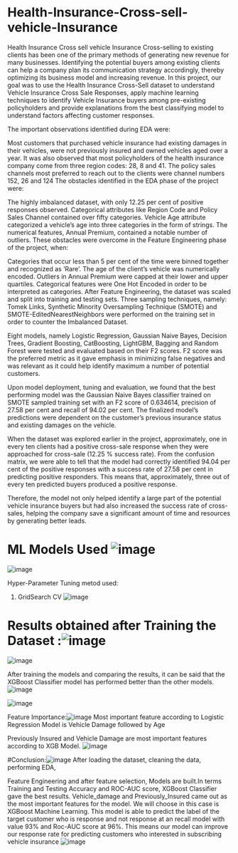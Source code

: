 # Health-Insurance-Cross-sell-vehicle-Insurance
Health Insurance Cross sell vehicle Insurance
Cross-selling to existing clients has been one of the primary methods of generating new revenue for many businesses. Identifying the potential buyers among existing clients can help a company plan its communication strategy accordingly, thereby optimizing its business model and increasing revenue. In this project, our goal was to use the Health Insurance Cross-Sell dataset to understand Vehicle Insurance Cross Sale Responses, apply machine learning techniques to identify Vehicle Insurance buyers among pre-existing policyholders and provide explanations from the best classifying model to understand factors affecting customer responses.

The important observations identified during EDA were:

Most customers that purchased vehicle insurance had existing damages in their vehicles, were not previously insured and owned vehicles aged over a year.
It was also observed that most policyholders of the health insurance company come from three region codes: 28, 8 and 41.
The policy sales channels most preferred to reach out to the clients were channel numbers 152, 26 and 124
The obstacles identified in the EDA phase of the project were:

The highly imbalanced dataset, with only 12.25 per cent of positive responses observed.
Categorical attributes like Region Code and Policy Sales Channel contained over fifty categories.
Vehicle Age attribute categorized a vehicle’s age into three categories in the form of strings.
The numerical features, Annual Premium, contained a notable number of outliers.
These obstacles were overcome in the Feature Engineering phase of the project, when:

Categories that occur less than 5 per cent of the time were binned together and recognized as ‘Rare’.
The age of the client’s vehicle was numerically encoded.
Outliers in Annual Premium were capped at their lower and upper quartiles.
Categorical features were One Hot Encoded in order to be interpreted as categories.
After Feature Engineering, the dataset was scaled and split into training and testing sets. Three sampling techniques, namely: Tomek Links, Synthetic Minority Oversampling Technique (SMOTE) and SMOTE-EditedNearestNeighbors were performed on the training set in order to counter the Imbalanced Dataset.

Eight models, namely Logistic Regression, Gaussian Naive Bayes, Decision Trees, Gradient Boosting, CatBoosting, LightGBM, Bagging and Random Forest were tested and evaluated based on their F2 scores. F2 score was the preferred metric as it gave emphasis in minimizing false negatives and was relevant as it could help identify maximum a number of potential customers.

Upon model deployment, tuning and evaluation, we found that the best performing model was the Gaussian Naive Bayes classifier trained on SMOTE sampled training set with an F2 score of 0.634614, precision of 27.58 per cent and recall of 94.02 per cent. The finalized model’s predictions were dependent on the customer’s previous insurance status and existing damages on the vehicle.

When the dataset was explored earlier in the project, approximately, one in every ten clients had a positive cross-sale response when they were approached for cross-sale (12.25 % success rate). From the confusion matrix, we were able to tell that the model had correctly identified 94.04 per cent of the positive responses with a success rate of 27.58 per cent in predicting positive responders. This means that, approximately, three out of every ten predicted buyers produced a positive response.

Therefore, the model not only helped identify a large part of the potential vehicle insurance buyers but had also increased the success rate of cross-sales, helping the company save a significant amount of time and resources by generating better leads.



# ML Models Used ![image](https://user-images.githubusercontent.com/30859632/183070499-4e4bf4d5-cce2-4a88-b94d-e99200dc0dbb.png)
![image](https://user-images.githubusercontent.com/30859632/183070586-7a99fc4d-f6fe-457e-9c56-40a96facffda.png)


Hyper-Parameter Tuning metod used:
1. GridSearch CV
![image](https://user-images.githubusercontent.com/30859632/183070672-e42a7839-a2d0-46f6-a681-eab5dd0f84f6.png)

# Results obtained after Training the Dataset :![image](https://user-images.githubusercontent.com/30859632/183070768-f904b32f-edd4-4c89-ae34-79715b62cc01.png)

![image](https://user-images.githubusercontent.com/30859632/183070719-9cb810c8-8d8d-4e72-839c-d9c873dbba71.png)

After training the models and comparing the results, it can be said that the XGBoost
Classifier model has performed better than the other models.
![image](https://user-images.githubusercontent.com/30859632/183070809-893adb44-c260-4254-a3af-d537d95f18f3.png)


![image](https://user-images.githubusercontent.com/30859632/183070869-b5a47bc1-1d2e-4f0c-bcaa-677137120886.png)

Feature Importance:![image](https://user-images.githubusercontent.com/30859632/183071090-b6cefc26-8e19-4044-b8a8-2b2198b2154e.png)
Most important feature according to Logistic Regression
Model is Vehicle Damage followed by Age

Previously Insured and Vehicle Damage are most important  features according to XGB Model.
![image](https://user-images.githubusercontent.com/30859632/183071111-59efc0b1-7ce4-4f42-ad6c-f93be36b47cc.png)

#Conclusion:![image](https://user-images.githubusercontent.com/30859632/183071166-cc2dac2a-6355-4ad3-893c-de33ba48a9d2.png)
After loading the dataset, cleaning the data, performing EDA,

Feature Engineering and after feature selection, Models are built.In terms Training and Testing Accuracy and ROC-AUC score, XGBoost Classifier gave  the best results.
Vehicle_damage and Previously_Insured came out as the most important features for  the model.
We will choose in this case is XGBoost Machine Learning. This model is able to predict the label of the target customer who is response and not response at an recall model with value 93% and Roc-AUC score at 96%.
This means our model can improve our response rate for predicting customers who interested in subscribing vehicle insurance
![image](https://user-images.githubusercontent.com/30859632/183071195-af88d895-8c42-4c47-a085-826896f1d822.png)



